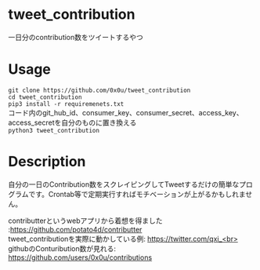 # tweet_contribution
一日分のcontribution数をツイートするやつ

# Usage
`git clone https://github.com/0x0u/tweet_contribution`<br>
`cd tweet_contribution`<br>
`pip3 install -r requiremenets.txt`<br>
コード内のgit_hub_id、consumer_key、consumer_secret、access_key、access_secretを自分のものに置き換える<br>
`python3 tweet_contribution`

# Description
自分の一日のContribution数をスクレイピングしてTweetするだけの簡単なプログラムです。Crontab等で定期実行すればモチベーションが上がるかもしれません。

contributterというwebアプリから着想を得ました :https://github.com/potato4d/contributter<br>
tweet_contributionを実際に動かしている例: https://twitter.com/qxi_<br>
githubのConturibution数が見れる: https://github.com/users/0x0u/contributions



